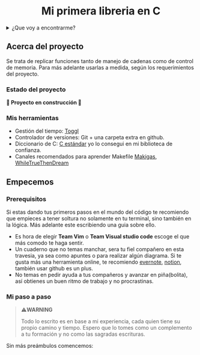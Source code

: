 <h1 align="center"> Mi primera libreria en C </h1>

<details>
  <summary>¿Que voy a encontrarme?</summary>
  <ol>
    <li>
      <a href="#Acerca-del-proyecto">Acerca del proyecto</a>
      <ul>
        <li><a href="#estado-del-proyecto">Estado del proyecto</a></li>
        <li><a href="#Mis-herramientas">Mis herramientas</a></li>
      </ul>
    </li>
    <li>
      <a href="#Empecemos">Empecemos</a>
      <ul>
        <li><a href="#prerequisitos">Prerequisitos</a></li>
        <li><a href="#Mi-paso-a-paso">Mi paso a paso</a></li>
      </ul>
    </li>
    <li><a href="#Pongamoslo-a-prueba">Pongamoslo a prueba</a></li>
    <li><a href="#roadmap">Roadmap</a></li>
    <li><a href="#licencia">Licencia</a></li>
  </ol>
</details>

## Acerca del proyecto
Se trata de replicar funciones tanto de manejo de cadenas como de control de memoria.
Para más adelante usarlas a medida, según los requerimientos del proyecto.

### Estado del proyecto
**:construction: Proyecto en construcción :construction:**

### Mis herramientas

* Gestión del tiempo: [Toggl](https://chrome.google.com/webstore/detail/toggl-track-productivity/oejgccbfbmkkpaidnkphaiaecficdnfn)
* Controlador de versiones: Git + una carpeta extra en github.
* Diccionario de C: [C estándar](https://www.popularlibros.com/libro/programacion-c-estandar_169422) yo lo consegui en mi biblioteca de confianza.
* Canales recomendados para aprender Makefile [Makigas](https://www.youtube.com/watch?v=jI2n8jofuRg&ab_channel=makigas%3Aaprendeaprogramar), [WhileTrueThenDream](https://www.youtube.com/watch?v=0XlVyZAfQEM&t=137s&ab_channel=WhileTrueThenDream)


## Empecemos

### Prerequisitos
Si estas dando tus primeros pasos en el mundo del código te recomiendo que empieces a tener soltura no solamente en tu terminal, sino también en la lógica. Más adelante este escribiendo una guia sobre ello.
* Es hora de elegir **Team Vim** o **Team Visual studio code** escoge el que más comodo te haga sentir.
* Un cuaderno que no temas manchar, sera tu fiel compañero en esta travesia, ya sea como apuntes o para realizar algún diagrama. Si te gusta más una herramienta online, te recomiendo [evernote](https://evernote.com/es-es), [notion](https://www.notion.so/es-es), también usar github es un plus.
* No temas en pedir ayuda a tus compañeros y avanzar en piña(bolita), así obtienes un buen ritmo de trabajo y no procrastinas.

### Mi paso a paso

> ⚠️**WARNING**
> 
> Todo lo escrito es en base a mi experiencia, cada quien tiene su propio camino y tiempo. Espero que lo tomes como un complemento a tu formación y no como las sagradas escrituras.

Sin más preámbulos comencemos:



